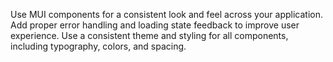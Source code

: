 Use MUI components for a consistent look and feel across your application.
Add proper error handling and loading state feedback to improve user experience.
Use a consistent theme and styling for all components, including typography, colors, and spacing.